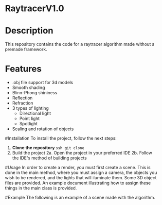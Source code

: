 # RaytracerV1.0

# Description
This repository contains the code for a raytracer algorithm made without a premade framework. 

# Features
- .obj file support for 3d models
- Smooth shading
- Blinn-Phong shininess
- Reflection
- Refraction
- 3 types of lighting
  - Directional light
  - Point light
  - Spotlight
- Scaling and rotation of objects
  
#Installation
To install the project, follow the next steps:
1. **Clone the repository** ```ssh git clone ```
2. Build the project
   2a. Open the project in your preferred IDE
   2b. Follow the IDE's method of building projects

#Usage
In order to create a render, you must first create a scene. This is done in the main method, where you must assign a camera, the objects you wish to be rendered, and the lights that will iluminate them. Some 3D object files are provided.
An example document illustrating how to assign these things in the main class is provided.

#Example
The following is an example of a scene made with the algorithm.
